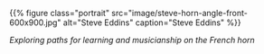 ---
---

{{% figure class="portrait" src="image/steve-horn-angle-front-600x900.jpg"
  alt="Steve Eddins"
  caption="Steve Eddins" %}}
  
_Exploring paths for learning and musicianship on the French horn_


